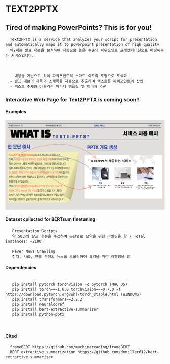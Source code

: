 TEXT2PPTX 
=========
**Tired of making PowerPoints? This is for you!**
---------------------------------------------------

      Text2PPTX is a service that analyzes your script for presentation and automatically maps it to powerpoint presentation of high quality
      텍2피는 발표 대본을 분석하여 자동으로 높은 수준의 파워포인트 프레젠테이션으로 매핑해주는 서비스입니다.



      - 내용을 기반으로 하여 파워포인트의 스마트 아트와 도형으로 도식화
      - 발표 대본의 제목과 소제목을 자동으로 추출하여 텍스트를 파워포인트에 삽입
      - 텍스트 주제와 어울리는 피피티 템플릿 및 이미지 추천



### Interactive Web Page for Text2PPTX is coming soon!!


#### Examples
![Alt text](.idea/examplepng.png?raw=true "Title")

#### Dataset collected for BERTsum finetuning
       Presentation Scripts
       약 50건의 발표 대본을 수집하여 문단별로 요약을 위한 라벨링을 함 / Total instances: ~2100 
       
       Naver News Crawling
       정치, 사회, 연예 분야의 뉴스를 크롤링하여 요약을 위한 라벨링을 함
      


#### Dependencies
<pre><code>
   pip install pytorch torchvision -c pytorch (MAC OS)
   pip install torch===1.6.0 torchvision===0.7.0 -f https://download.pytorch.org/whl/torch_stable.html (WINDOWS)
   pip install transformers==2.2.2
   pip install neuralcoref
   pip install bert-extractive-summarizer
   pip install python-pptx
   
   </code></pre> 
  
#### Cited
      frameBERT https://github.com/machinereading/frameBERT
      BERT extractive summarization https://github.com/dmmiller612/bert-extractive-summarizer
   

   
   
   
